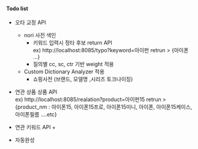 #### Todo list
+ 오타 교정 API 
  + nori 사전 색인 
    + 키워드 입력시 정타 후보 return API      
     ex) http://localhost:8085/typo?keyword=아이펀 
     retrun > {아이폰 ...} 
    + 질의별 cc, sc, ctr 기반 weight 적용  
  + Custom Dictionary Analyzer 적용
    + 쇼핑사전 (브랜드, 모델명 ,시리즈 토크나이징)
+ 연관 상품 상품 API    
  ex) http://localhost:8085/realation?product=아이펀15
    retrun > {product_nm : 아이폰15, 아이폰15프로, 아이폰15미니, 아이폰, 아이폰15케이스, 아이폰필름 ....etc}
+ 연관 키워드 API
  + 




+ 자동완성